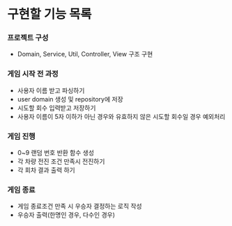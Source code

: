 # **구현할 기능 목록**

### 프로젝트 구성

- Domain, Service, Util, Controller, View 구조 구현

### 게임 시작 전 과정

- 사용자 이름 받고 파싱하기
- user domain 생성 및 repository에 저장
- 시도할 회수 입력받고 저장하기
- 사용자 이름이 5자 이하가 아닌 경우와 유효하지 않은 시도할 회수일 경우 예외처리

### 게임 진행

- 0~9 랜덤 번호 반환 함수 생성
- 각 차량 전진 조건 만족시 전진하기
- 각 회차 결과 출력 하기

### 게임 종료

- 게임 종료조건 만족 시 우승자 결정하는 로직 작성
- 우승자 출력(한명인 경우, 다수인 경우)